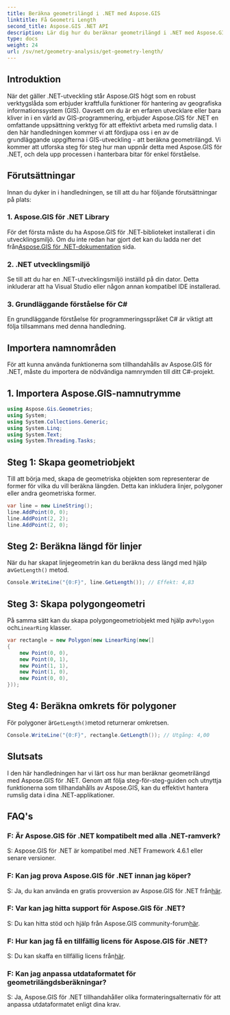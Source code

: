 ```yaml
---
title: Beräkna geometrilängd i .NET med Aspose.GIS
linktitle: Få Geometri Length
second_title: Aspose.GIS .NET API
description: Lär dig hur du beräknar geometrilängd i .NET med Aspose.GIS för effektiv hantering av rumslig data. Steg-för-steg guide med kodexempel.
type: docs
weight: 24
url: /sv/net/geometry-analysis/get-geometry-length/
---
```

## Introduktion
När det gäller .NET-utveckling står Aspose.GIS högt som en robust verktygslåda som erbjuder kraftfulla funktioner för hantering av geografiska informationssystem (GIS). Oavsett om du är en erfaren utvecklare eller bara kliver in i en värld av GIS-programmering, erbjuder Aspose.GIS för .NET en omfattande uppsättning verktyg för att effektivt arbeta med rumslig data. I den här handledningen kommer vi att fördjupa oss i en av de grundläggande uppgifterna i GIS-utveckling - att beräkna geometrilängd. Vi kommer att utforska steg för steg hur man uppnår detta med Aspose.GIS för .NET, och dela upp processen i hanterbara bitar för enkel förståelse.
## Förutsättningar
Innan du dyker in i handledningen, se till att du har följande förutsättningar på plats:
### 1. Aspose.GIS för .NET Library
 För det första måste du ha Aspose.GIS för .NET-biblioteket installerat i din utvecklingsmiljö. Om du inte redan har gjort det kan du ladda ner det från[Aspose.GIS för .NET-dokumentation](https://reference.aspose.com/gis/net/) sida.
### 2. .NET utvecklingsmiljö
Se till att du har en .NET-utvecklingsmiljö inställd på din dator. Detta inkluderar att ha Visual Studio eller någon annan kompatibel IDE installerad.
### 3. Grundläggande förståelse för C#
En grundläggande förståelse för programmeringsspråket C# är viktigt att följa tillsammans med denna handledning.

## Importera namnområden
För att kunna använda funktionerna som tillhandahålls av Aspose.GIS för .NET, måste du importera de nödvändiga namnrymden till ditt C#-projekt.
## 1. Importera Aspose.GIS-namnutrymme
```csharp
using Aspose.Gis.Geometries;
using System;
using System.Collections.Generic;
using System.Linq;
using System.Text;
using System.Threading.Tasks;
```

## Steg 1: Skapa geometriobjekt
Till att börja med, skapa de geometriska objekten som representerar de former för vilka du vill beräkna längden. Detta kan inkludera linjer, polygoner eller andra geometriska former.
```csharp
var line = new LineString();
line.AddPoint(0, 0);
line.AddPoint(2, 2);
line.AddPoint(2, 0);
```
## Steg 2: Beräkna längd för linjer
 När du har skapat linjegeometrin kan du beräkna dess längd med hjälp av`GetLength()` metod.
```csharp
Console.WriteLine("{0:F}", line.GetLength()); // Effekt: 4,83
```
## Steg 3: Skapa polygongeometri
 På samma sätt kan du skapa polygongeometriobjekt med hjälp av`Polygon` och`LinearRing` klasser.
```csharp
var rectangle = new Polygon(new LinearRing(new[]
{
    new Point(0, 0),
    new Point(0, 1),
    new Point(1, 1),
    new Point(1, 0),
    new Point(0, 0),
}));
```
## Steg 4: Beräkna omkrets för polygoner
 För polygoner är`GetLength()`metod returnerar omkretsen.
```csharp
Console.WriteLine("{0:F}", rectangle.GetLength()); // Utgång: 4,00
```

## Slutsats
I den här handledningen har vi lärt oss hur man beräknar geometrilängd med Aspose.GIS för .NET. Genom att följa steg-för-steg-guiden och utnyttja funktionerna som tillhandahålls av Aspose.GIS, kan du effektivt hantera rumslig data i dina .NET-applikationer.
## FAQ's
### F: Är Aspose.GIS för .NET kompatibelt med alla .NET-ramverk?
S: Aspose.GIS för .NET är kompatibel med .NET Framework 4.6.1 eller senare versioner.
### F: Kan jag prova Aspose.GIS för .NET innan jag köper?
 S: Ja, du kan använda en gratis provversion av Aspose.GIS för .NET från[här](https://releases.aspose.com/).
### F: Var kan jag hitta support för Aspose.GIS för .NET?
 S: Du kan hitta stöd och hjälp från Aspose.GIS community-forum[här](https://forum.aspose.com/c/gis/33).
### F: Hur kan jag få en tillfällig licens för Aspose.GIS för .NET?
 S: Du kan skaffa en tillfällig licens från[här](https://purchase.aspose.com/temporary-license/).
### F: Kan jag anpassa utdataformatet för geometrilängdsberäkningar?
S: Ja, Aspose.GIS för .NET tillhandahåller olika formateringsalternativ för att anpassa utdataformatet enligt dina krav.